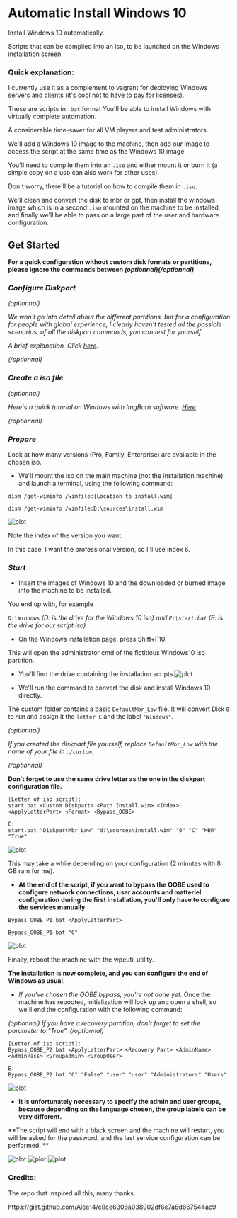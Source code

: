 # Automatic Install Windows 10

Install Windows 10 automatically. 

Scripts that can be compiled into an iso, to be launched on the Windows installation screen

### Quick explanation: 

I currently use it as a complement to vagrant for deploying Windows servers and clients (it's cool not to have to pay for licenses).

These are scripts in `.bat` format
You'll be able to install Windows with virtually complete automation.

A considerable time-saver for all VM players and test administrators.

We'll add a Windows 10 image to the machine, then add our image to access the script at the same time as the Windows 10 image.

You'll need to compile them into an `.iso` and either mount it or burn it (a simple copy on a usb can also work for other uses).

Don't worry, there'll be a tutorial on how to compile them in `.iso`.

We'll clean and convert the disk to mbr or gpt, then install the windows image which is in a second `.iso` mounted on the machine to be installed, and finally we'll be able to pass on a large part of the user and hardware configuration.


## Get Started

**For a quick configuration without custom disk formats or partitions, please ignore the commands between *(optionnal)(/optionnal)***




### *Configure Diskpart*
*(optionnal)*

*We won't go into detail about the different partitions, but for a configuration for people with global experience, I clearly haven't tested all the possible scenarios, of all the diskpart commands, you can test for yourself.*

*A brief explanation, Click [here](./DiskpartConfig.md).*

*(/optionnal)*

### *Create a iso file*

*(optionnal)*

*Here's a quick tutorial on Windows with ImgBurn software. [Here](./CreateIsoWin.md).*

*(/optionnal)*


### *Prepare*
Look at how many versions (Pro, Family, Enterprise) are available in the chosen iso.

- We'll mount the iso on the main machine (not the installation machine) and launch a terminal, using the following command: 

```
dism /get-wiminfo /wimfile:[Location to install.wim]

dism /get-wiminfo /wimfile:D:\sources\install.wim
```
![plot](./img/index.png)

Note the index of the version you want.

In this case, I want the professional version, so I'll use index 6.


### *Start*
- Insert the images of Windows 10 and the downloaded or burned image into the machine to be installed.

You end up with, for example 

*`D:\Windows` (D: is the drive for the Windows 10 iso) and `E:\start.bat` (E: is the drive for our script iso)*

- On the Windows installation page, press Shift+F10.

This will open the administrator cmd of the fictitious Windows10 iso partition.

- You'll find the drive containing the installation scripts
![plot](./img/1.png)

- We'll run the command to convert the disk and install Windows 10 directly.
  
The custom folder contains a basic `DefaultMbr_Low` file.
It will convert Disk `0` to `MBR` and assign it the `letter C` and the label `"Windows"`.

*(optionnal)*

*If you created the diskpart file yourself, replace `DefaultMbr_Low` with the name of your file in `./custom`.*

*(/optionnal)*

**Don't forget to use the same drive letter as the one in the diskpart configuration file.**
```
[Letter of iso script]:
start.bat <Custom Diskpart> <Path Install.wim> <Index> <ApplyLetterPart> <Format> <Bypass_OOBE>

E:
start.bat "DiskpartMbr_Low" "d:\sources\install.wim" "6" "C" "MBR" "True"
```
![plot](./img/2.png)

This may take a while depending on your configuration (2 minutes with 8 GB ram for me).

- **At the end of the script, if you want to bypass the OOBE used to configure network connections, user accounts and matteriel configuration during the first installation, you'll only have to configure the services manually.**
```
Bypass_OOBE_P1.bat <ApplyLetterPart>

Bypass_OOBE_P1.bat "C"
```

![plot](./img/3.png)

Finally, reboot the machine with the wpeutil utility.

**The installation is now complete, and you can configure the end of Windows as usual.**

- *If you've chosen the OOBE bypass, you're not done yet.*
Once the machine has rebooted, initialization will lock up and open a shell, so we'll end the configuration with the following command: 

*(optionnal) 
If you have a recovery partition, don't forget to set the parameter <Recovery Part> to "True". 
(/optionnal)*
```
[Letter of iso script]:
Bypass_OOBE_P2.bat <ApplyLetterPart> <Recovery Part> <AdminName> <AdminPass> <GroupAdmin> <GroupUser>

E:
Bypass_OOBE_P2.bat "C" "False" "user" "user" "Administrators" "Users"
```
![plot](./img/4.png)

- **It is unfortunately necessary to specify the admin and user groups, because depending on the language chosen, the group labels can be very different.**

**The script will end with a black screen and the machine will restart, you will be asked for the password, and the last service configuration can be performed. **

![plot](./img/5.png)
![plot](./img/7.png)
![plot](./img/8.png)

### Credits:
The repo that inspired all this, many thanks.

https://gist.github.com/Alee14/e8ce6306a038902df6e7a6d667544ac9
